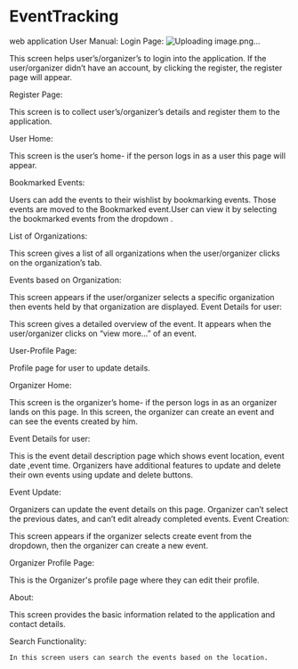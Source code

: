 # EventTracking
web application 
User Manual:
Login Page:
 ![Uploading image.png…]()

This screen helps user’s/organizer’s to login into the application. If the user/organizer didn’t have an account, by clicking the register, the register page will appear.

Register Page:
 
This screen is to collect user’s/organizer’s details and register them to the application.



User Home:
 
This screen is the user’s home- if the person logs in as a user this page will appear.

Bookmarked Events:
 
Users can add the events to their wishlist by bookmarking events. Those events are moved to the Bookmarked event.User can view it by selecting the bookmarked events from the dropdown .


List of Organizations:
 
This screen gives a list of all organizations when the user/organizer clicks on the organization’s tab.

Events based on Organization:
 
This screen appears if the user/organizer selects a specific organization then events held by that organization are displayed.
Event Details for user:
 
This screen gives a detailed overview of the event. It appears when the user/organizer clicks on “view more…” of an event.

User-Profile Page:
 
Profile page for user to update details.



Organizer Home:
 
This screen is the organizer’s home- if the person logs in as an organizer lands on this page. In this screen, the organizer can create an event and can see the events created by him.

Event Details for user:
 
This is the event detail description page which shows event location, event date ,event time. Organizers have additional features to update and delete their own events using update and delete buttons.

Event Update:
 
Organizers can update the event details on this page. Organizer can’t select the previous dates, and can’t edit already completed events.
Event Creation:
 
This screen appears if the organizer selects create event from the dropdown, then the organizer can create a new event.



Organizer Profile Page:
 
This is the Organizer's profile page where they can edit their profile.

About:
 
This screen provides the basic information related to the application and contact details.



Search Functionality:
 
	In this screen users can search the events based on the location.
